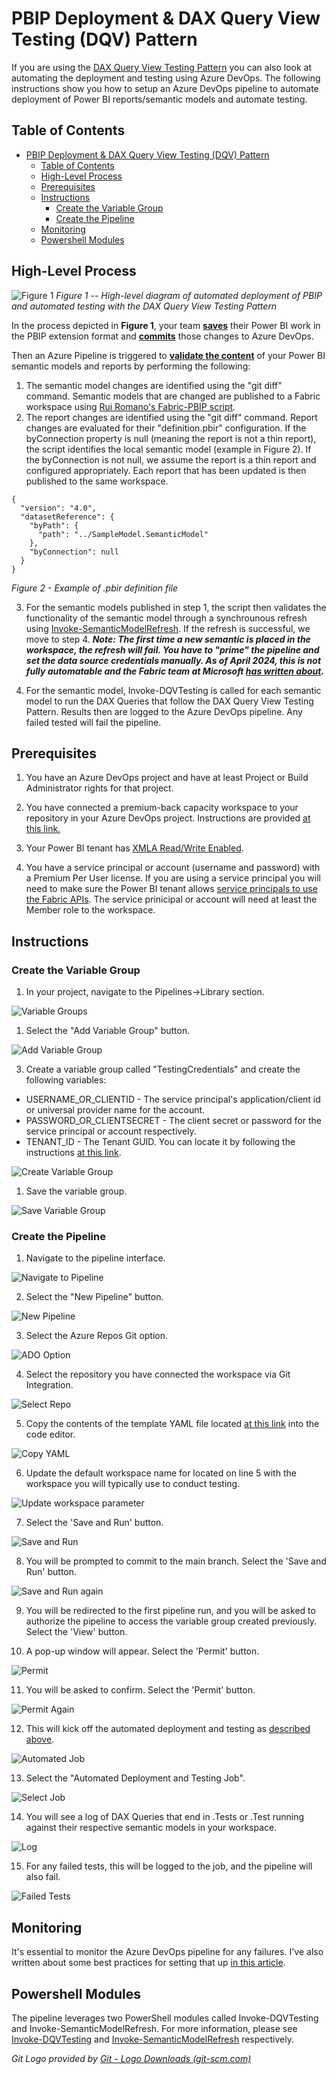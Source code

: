 # PBIP Deployment & DAX Query View Testing (DQV) Pattern

If you are using the [DAX Query View Testing Pattern](dax-query-view-testing-pattern.md) you can also look at automating the deployment and testing using Azure DevOps. The following instructions show you how to setup an Azure DevOps pipeline to automate deployment of Power BI reports/semantic models and automate testing. 

## Table of Contents
- [PBIP Deployment \& DAX Query View Testing (DQV) Pattern](#pbip-deployment--dax-query-view-testing-dqv-pattern)
  - [Table of Contents](#table-of-contents)
  - [High-Level Process](#high-level-process)
  - [Prerequisites](#prerequisites)
  - [Instructions](#instructions)
    - [Create the Variable Group](#create-the-variable-group)
    - [Create the Pipeline](#create-the-pipeline)
  - [Monitoring](#monitoring)
  - [Powershell Modules](#powershell-modules)

## High-Level Process

![Figure 1](../documentation/images/deployment-and-dqv-testing-pattern-high-level.png)
*Figure 1 -- High-level diagram of automated deployment of PBIP and automated testing with the DAX Query View Testing Pattern*

In the process depicted in **Figure 1**, your team **<u>saves</u>** their Power BI work in the PBIP extension format and **<u>commits</u>** those changes to Azure DevOps.

Then an Azure Pipeline is triggered to **<u>validate the content</u>** of your Power BI semantic models and reports by performing the following:

1. The semantic model changes are identified using the "git diff" command. Semantic models that are changed are published to a Fabric workspace using <a href="https://github.com/microsoft/Analysis-Services/tree/master/pbidevmode/fabricps-pbip" target="_blank">Rui Romano's Fabric-PBIP script</a>.
2. The report changes are identified using the "git diff" command. Report changes are evaluated for their "definition.pbir" configuration. If the byConnection property is null (meaning the report is not a thin report), the script identifies the local semantic model (example in Figure 2). If the byConnection is not null, we assume the report is a thin report and configured appropriately.  Each report that has been updated is then published to the same workspace.
```
{
  "version": "4.0",
  "datasetReference": {
    "byPath": {
      "path": "../SampleModel.SemanticModel"
    },
    "byConnection": null
  }
}
``` 
*Figure 2 - Example of .pbir definition file*

3. For the semantic models published in step 1, the script then validates the functionality of the semantic model through a synchrounous refresh using <a href="https://www.powershellgallery.com/packages/Invoke-SemanticModelRefresh/" target="_blank">Invoke-SemanticModelRefresh</a>. If the refresh is successful, we move to step 4.
***Note: The first time a new semantic is placed in the workspace, the refresh will fail. You have to "prime" the pipeline and set the data source credentials manually. As of April 2024, this is not fully automatable and the Fabric team at Microsoft <a href="https://powerbi.microsoft.com/en-us/blog/using-xmla-endpoints-to-change-data-sources-in-a-power-bi-dataset/" target="_blank">has written about</a>.***

4. For the semantic model, Invoke-DQVTesting is called for each semantic model to run the DAX Queries that follow the DAX Query View Testing Pattern.  Results then are logged to the Azure DevOps pipeline. Any failed tested will fail the pipeline.

## Prerequisites

1. You have an Azure DevOps project and have at least Project or Build Administrator rights for that project.

2. You have connected a premium-back capacity workspace to your repository in your Azure DevOps project. Instructions are provided <a href="https://learn.microsoft.com/en-us/power-bi/developer/projects/projects-git" target="_blank">at this link.</a>

3. Your Power BI tenant has <a href="https://learn.microsoft.com/en-us/power-bi/enterprise/service-premium-connect-tools#enable-xmla-read-write" target="_blank">XMLA Read/Write Enabled</a>.

4. You have a service principal or account (username and password) with a Premium Per User license. If you are using a service principal you will need to make sure the Power BI tenant allows <a href="https://learn.microsoft.com/en-us/power-bi/enterprise/service-premium-service-principal#enable-service-principals">service principals to use the Fabric APIs</a>. The service prinicipal or account will need at least the Member role to the workspace.

## Instructions

### Create the Variable Group

1. In your project, navigate to the Pipelines->Library section.

![Variable Groups](../documentation/images/automated-testing-library.png)

1. Select the "Add Variable Group" button.

![Add Variable Group](../documentation/images/automated-testing-variable-group.png)

3. Create a variable group called "TestingCredentials" and create the following variables:

- USERNAME_OR_CLIENTID - The service principal's application/client id or universal provider name for the account.
- PASSWORD_OR_CLIENTSECRET - The client secret or password for the service principal or account respectively.
- TENANT_ID - The Tenant GUID.  You can locate it by following the instructions <a href="https://learn.microsoft.com/en-us/sharepoint/find-your-office-365-tenant-id" target="_blank">at this link</a>.

![Create Variable Group](../documentation/images/automated-testing-create-variable-group.png)

1. Save the variable group.

![Save Variable Group](../documentation/images/automated-testing-save-variable-group.png)

### Create the Pipeline

1. Navigate to the pipeline interface.

![Navigate to Pipeline](../documentation/images/automated-testing-navigate-pipeline.png)

2. Select the "New Pipeline" button.

![New Pipeline](../documentation/images/automated-testing-create-pipeline.png)

3. Select the Azure Repos Git option.

![ADO Option](../documentation/images/automated-testing-ado-option.png)

4. Select the repository you have connected the workspace via Git Integration.

![Select Repo](../documentation/images/automated-testing-select-repo.png)

5. Copy the contents of the template YAML file located <a href="https://raw.githubusercontent.com/kerski/fabric-dataops-patterns/development/DAX%20Query%20View%20Testing%20Pattern/scripts/Run-CICD.yml" target="_blank">at this link</a> into the code editor.

![Copy YAML](../documentation/images/pbip-deployment-and-dqv-testing-copy-yaml.png)

6. Update the default workspace name for located on line 5 with the workspace you will typically use to conduct testing.

![Update workspace parameter](../documentation/images/pbip-deployment-and-dqv-testing-update-workspace-parameter.png)

7. Select the 'Save and Run' button.

![Save and Run](../documentation/images/pbip-deployment-and-dqv-testing-save-pipeline.png)

8. You will be prompted to commit to the main branch. Select the 'Save and Run' button.

![Save and Run again](../documentation/images/automated-testing-save-and-run.png)

9. You will be redirected to the first pipeline run, and you will be asked to authorize the pipeline to access the variable group created previously.  Select the 'View' button.

10. A pop-up window will appear. Select the 'Permit' button.

![Permit](../documentation/images/automated-testing-permit.png)

11. You will be asked to confirm.  Select the 'Permit' button.

![Permit Again](../documentation/images/automated-testing-permit-again.png)

12. This will kick off the automated deployment and testing as [described above](#high-level-process).

![Automated Job](../documentation/images/pbip-deployment-and-dqv-testing-job-running.png)

13. Select the "Automated Deployment and Testing Job".

![Select Job](../documentation/images/pbip-deployment-and-dqv-testing-select-job.png)

14. You will see a log of DAX Queries that end in .Tests or .Test running against their respective semantic models in your workspace.

![Log](../documentation/images/pbip-deployment-and-dqv-testing-log.png)

15. For any failed tests, this will be logged to the job, and the pipeline will also fail.

![Failed Tests](../documentation/images/automated-testing-failed-tests.png)


## Monitoring

It's essential to monitor the Azure DevOps pipeline for any failures. I've also written about some best practices for setting that up <a href="https://www.kerski.tech/bringing-dataops-to-power-bi-part31/" target="_blank">in this article</a>.

## Powershell Modules

The pipeline leverages two PowerShell modules called Invoke-DQVTesting and Invoke-SemanticModelRefresh.  For more information, please see [Invoke-DQVTesting](invoke-dqvtesting.md) and [Invoke-SemanticModelRefresh](invoke-semanticmodelrefresh.md) respectively.

*Git Logo provided by [Git - Logo Downloads
(git-scm.com)](https://git-scm.com/downloads/logos)*
